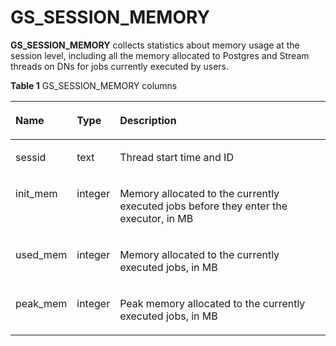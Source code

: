 # GS\_SESSION\_MEMORY<a name="EN-US_TOPIC_0242386033"></a>

**GS\_SESSION\_MEMORY**  collects statistics about memory usage at the session level, including all the memory allocated to Postgres and Stream threads on DNs for jobs currently executed by users.

**Table  1**  GS\_SESSION\_MEMORY columns

<a name="en-us_topic_0237122506_en-us_topic_0059778767_t953e37afd21641229bbccf7b10f8ae94"></a>
<table><thead align="left"><tr id="en-us_topic_0237122506_en-us_topic_0059778767_rad825274bf5e49cebafef1d184ef1c6c"><th class="cellrowborder" valign="top" width="19.23%" id="mcps1.2.4.1.1"><p id="en-us_topic_0237122506_en-us_topic_0059778767_ae6a72d70e64d4cc986cdaa013c32cdb7"><a name="en-us_topic_0237122506_en-us_topic_0059778767_ae6a72d70e64d4cc986cdaa013c32cdb7"></a><a name="en-us_topic_0237122506_en-us_topic_0059778767_ae6a72d70e64d4cc986cdaa013c32cdb7"></a>Name</p>
</th>
<th class="cellrowborder" valign="top" width="12.1%" id="mcps1.2.4.1.2"><p id="en-us_topic_0237122506_en-us_topic_0059778767_ac7d91c874038453b92277f263009bb69"><a name="en-us_topic_0237122506_en-us_topic_0059778767_ac7d91c874038453b92277f263009bb69"></a><a name="en-us_topic_0237122506_en-us_topic_0059778767_ac7d91c874038453b92277f263009bb69"></a>Type</p>
</th>
<th class="cellrowborder" valign="top" width="68.67%" id="mcps1.2.4.1.3"><p id="en-us_topic_0237122506_en-us_topic_0059778767_a9b73ab5d2d2945b68b3a1a5357e1ecee"><a name="en-us_topic_0237122506_en-us_topic_0059778767_a9b73ab5d2d2945b68b3a1a5357e1ecee"></a><a name="en-us_topic_0237122506_en-us_topic_0059778767_a9b73ab5d2d2945b68b3a1a5357e1ecee"></a>Description</p>
</th>
</tr>
</thead>
<tbody><tr id="en-us_topic_0237122506_en-us_topic_0059778767_ra3f41aa6c9b14ef2a0542e658a67fe01"><td class="cellrowborder" valign="top" width="19.23%" headers="mcps1.2.4.1.1 "><p id="en-us_topic_0237122506_en-us_topic_0059778767_acb0d72afd1134a91a1740e7f827e44a5"><a name="en-us_topic_0237122506_en-us_topic_0059778767_acb0d72afd1134a91a1740e7f827e44a5"></a><a name="en-us_topic_0237122506_en-us_topic_0059778767_acb0d72afd1134a91a1740e7f827e44a5"></a>sessid</p>
</td>
<td class="cellrowborder" valign="top" width="12.1%" headers="mcps1.2.4.1.2 "><p id="en-us_topic_0237122506_en-us_topic_0059778767_a1fda091ce53140a8b8a20ef9a53c2204"><a name="en-us_topic_0237122506_en-us_topic_0059778767_a1fda091ce53140a8b8a20ef9a53c2204"></a><a name="en-us_topic_0237122506_en-us_topic_0059778767_a1fda091ce53140a8b8a20ef9a53c2204"></a>text</p>
</td>
<td class="cellrowborder" valign="top" width="68.67%" headers="mcps1.2.4.1.3 "><p id="en-us_topic_0237122506_en-us_topic_0059778767_a6e3e3ca87b764c4e91581aa131a58bad"><a name="en-us_topic_0237122506_en-us_topic_0059778767_a6e3e3ca87b764c4e91581aa131a58bad"></a><a name="en-us_topic_0237122506_en-us_topic_0059778767_a6e3e3ca87b764c4e91581aa131a58bad"></a>Thread start time and ID</p>
</td>
</tr>
<tr id="en-us_topic_0237122506_en-us_topic_0059778767_r96a8c34acda241da9f2215d05a90993c"><td class="cellrowborder" valign="top" width="19.23%" headers="mcps1.2.4.1.1 "><p id="en-us_topic_0237122506_en-us_topic_0059778767_a878d685a07034ffbb27389d056436465"><a name="en-us_topic_0237122506_en-us_topic_0059778767_a878d685a07034ffbb27389d056436465"></a><a name="en-us_topic_0237122506_en-us_topic_0059778767_a878d685a07034ffbb27389d056436465"></a>init_mem</p>
</td>
<td class="cellrowborder" valign="top" width="12.1%" headers="mcps1.2.4.1.2 "><p id="en-us_topic_0237122506_en-us_topic_0059778767_a6cabe1ae4912424eb877060615cb7f9f"><a name="en-us_topic_0237122506_en-us_topic_0059778767_a6cabe1ae4912424eb877060615cb7f9f"></a><a name="en-us_topic_0237122506_en-us_topic_0059778767_a6cabe1ae4912424eb877060615cb7f9f"></a>integer</p>
</td>
<td class="cellrowborder" valign="top" width="68.67%" headers="mcps1.2.4.1.3 "><p id="en-us_topic_0237122506_en-us_topic_0059778767_acb7c29cd039b41d8a5d8216fc02e8123"><a name="en-us_topic_0237122506_en-us_topic_0059778767_acb7c29cd039b41d8a5d8216fc02e8123"></a><a name="en-us_topic_0237122506_en-us_topic_0059778767_acb7c29cd039b41d8a5d8216fc02e8123"></a>Memory allocated to the currently executed jobs before they enter the executor, in MB</p>
</td>
</tr>
<tr id="en-us_topic_0237122506_en-us_topic_0059778767_r91694bd189574d56810e69097bbf834c"><td class="cellrowborder" valign="top" width="19.23%" headers="mcps1.2.4.1.1 "><p id="en-us_topic_0237122506_en-us_topic_0059778767_a75e18b6fc61b4edd8282dcea9e346a2d"><a name="en-us_topic_0237122506_en-us_topic_0059778767_a75e18b6fc61b4edd8282dcea9e346a2d"></a><a name="en-us_topic_0237122506_en-us_topic_0059778767_a75e18b6fc61b4edd8282dcea9e346a2d"></a>used_mem</p>
</td>
<td class="cellrowborder" valign="top" width="12.1%" headers="mcps1.2.4.1.2 "><p id="en-us_topic_0237122506_en-us_topic_0059778767_a1eaf7263ec7546fdb2ac141403f30768"><a name="en-us_topic_0237122506_en-us_topic_0059778767_a1eaf7263ec7546fdb2ac141403f30768"></a><a name="en-us_topic_0237122506_en-us_topic_0059778767_a1eaf7263ec7546fdb2ac141403f30768"></a>integer</p>
</td>
<td class="cellrowborder" valign="top" width="68.67%" headers="mcps1.2.4.1.3 "><p id="en-us_topic_0237122506_en-us_topic_0059778767_aa7cc81c4c67c493ca6b36fa4b6447c6f"><a name="en-us_topic_0237122506_en-us_topic_0059778767_aa7cc81c4c67c493ca6b36fa4b6447c6f"></a><a name="en-us_topic_0237122506_en-us_topic_0059778767_aa7cc81c4c67c493ca6b36fa4b6447c6f"></a>Memory allocated to the currently executed jobs, in MB</p>
</td>
</tr>
<tr id="en-us_topic_0237122506_en-us_topic_0059778767_r70b48f0daa984fcaa1403cd602025909"><td class="cellrowborder" valign="top" width="19.23%" headers="mcps1.2.4.1.1 "><p id="en-us_topic_0237122506_en-us_topic_0059778767_afe664db10a30490e9098541b3833f317"><a name="en-us_topic_0237122506_en-us_topic_0059778767_afe664db10a30490e9098541b3833f317"></a><a name="en-us_topic_0237122506_en-us_topic_0059778767_afe664db10a30490e9098541b3833f317"></a>peak_mem</p>
</td>
<td class="cellrowborder" valign="top" width="12.1%" headers="mcps1.2.4.1.2 "><p id="en-us_topic_0237122506_en-us_topic_0059778767_a72345cd720cc4d07b1eeea114cf91f3e"><a name="en-us_topic_0237122506_en-us_topic_0059778767_a72345cd720cc4d07b1eeea114cf91f3e"></a><a name="en-us_topic_0237122506_en-us_topic_0059778767_a72345cd720cc4d07b1eeea114cf91f3e"></a>integer</p>
</td>
<td class="cellrowborder" valign="top" width="68.67%" headers="mcps1.2.4.1.3 "><p id="en-us_topic_0237122506_en-us_topic_0059778767_af966680339924b15a8a037f81355b40d"><a name="en-us_topic_0237122506_en-us_topic_0059778767_af966680339924b15a8a037f81355b40d"></a><a name="en-us_topic_0237122506_en-us_topic_0059778767_af966680339924b15a8a037f81355b40d"></a>Peak memory allocated to the currently executed jobs, in MB</p>
</td>
</tr>
</tbody>
</table>

